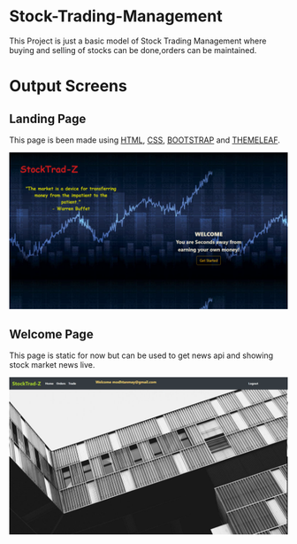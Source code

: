 # Stock-Trading-Management
This Project is just a basic model of Stock Trading Management where buying and selling of stocks can be done,orders can be maintained.

# Output Screens
## Landing Page
This page is been made using [HTML](https://developer.mozilla.org/en-US/docs/Web/HTML#:~:text=HTML%20(HyperText%20Markup%20Language)%20is,functionality%2Fbehavior%20(JavaScript).), 
[CSS](https://developer.mozilla.org/en-US/docs/Web/CSS), [BOOTSTRAP](https://getbootstrap.com/) and [THEMELEAF](https://www.thymeleaf.org/).

![Landing Page](Share-Data/snippets/landingPage.png)


## Welcome Page
This page is static for now but can be used to get news api and showing stock market news live.

![Welcome Page](Share-Data/snippets/welcomePage.png)
